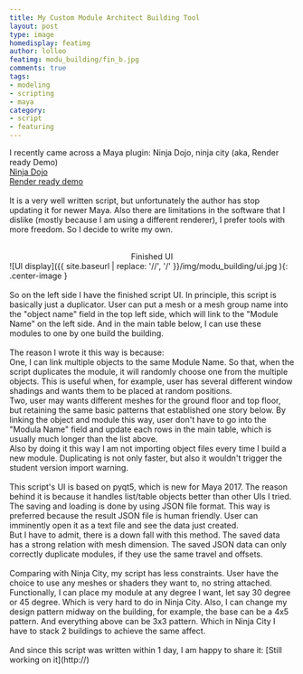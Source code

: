 ```yaml
---
title: My Custom Module Architect Building Tool
layout: post
type: image
homedisplay: featimg
author: lolloo
featimg: modu_building/fin_b.jpg
comments: true
tags:
- modeling
- scripting
- maya
category:
- script
- featuring
---
```


I recently came across a Maya plugin: Ninja Dojo, ninja city (aka, Render ready Demo)
<br/>
[Ninja Dojo](http://www.bk3d.com/Ninja_Dojo/)
<br/>
[Render ready demo](https://www.highend3d.com/maya/script/render-ready-demo-for-maya)
<br/><br/>
It is a very well written script, but unfortunately the author has stop updating it for newer Maya. Also there are limitations in the software that I dislike (mostly because I am using a different renderer), I prefer tools with more freedom. So I decide to write my own.
<br/><br/>
<center>Finished UI</center>
![UI display]({{ site.baseurl | replace: '//', '/' }}/img/modu_building/ui.jpg ){: .center-image }
<br/><br/>
So on the left side I have the finished script UI. In principle, this script is basically just a duplicator. User can put a mesh or a mesh group name into the "object name" field in the top left side, which will link to the "Module Name" on the left side. And in the main table below, I can use these modules to one by one build the building.
<br/><br/>
The reason I wrote it this way is because:
<br/>
One, I can link multiple objects to the same Module Name. So that, when the script duplicates the module, it will randomly choose one from the multiple objects. This is useful when, for example, user has several different window shadings and wants them to be placed at random positions. 
<br/>
Two, user may wants different meshes for the ground floor and top floor, but retaining the same basic patterns that established one story below. By linking the object and module this way, user don't have to go into the "Modula Name" field and update each rows in the main table, which is usually much longer than the list above. 
<br/>
Also by doing it this way I am not importing object files every time I build a new module. Duplicating is not only faster, but also it wouldn't trigger the student version import warning.
<br/><br/>
This script's UI is based on pyqt5, which is new for Maya 2017. The reason behind it is because it handles list/table objects better than other UIs I tried. The saving and loading is done by using JSON file format. This way is preferred because the result JSON file is human friendly. User can imminently open it as a text file and see the data just created. 
<br/>
But I have to admit, there is a down fall with this method. The saved data has a strong relation with mesh dimension. The saved JSON data can only correctly duplicate modules, if they use the same travel and offsets.
<br/><br/>
Comparing with Ninja City, my script has less constraints. User have the choice to use any meshes or shaders they want to, no string attached. Functionally, I can place my module at any degree I want, let say 30 degree or 45 degree. Which is very hard to do in Ninja City. Also, I can change my design pattern midway on the building, for example, the base can be a 4x5 pattern. And everything above can be 3x3 pattern. Which in Ninja City I have to stack 2 buildings to achieve the same affect.
<br/><br/>
And since this script was written within 1 day, I am happy to share it:
[Still working on it](http://)